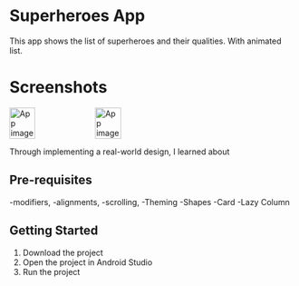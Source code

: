 # Superheroes App

This app shows the list of superheroes and their qualities.
With animated list.

Screenshots
==================================
<div style="display:flex;">
<img alt="App image" src="ScreenShot/Screenshot_20230410_220535.png" width="30%">
<img alt="App image" src="ScreenShot/Screen_Recording_20230411_005856_Woof_AdobeExpress.gif" width="30%">
</div>

Through implementing a real-world design, I learned about

Pre-requisites
--------------

-modifiers,
-alignments,
-scrolling,
-Theming
-Shapes
-Card
-Lazy Column

Getting Started
---------------

1. Download the project
2. Open the project in Android Studio
3. Run the project

